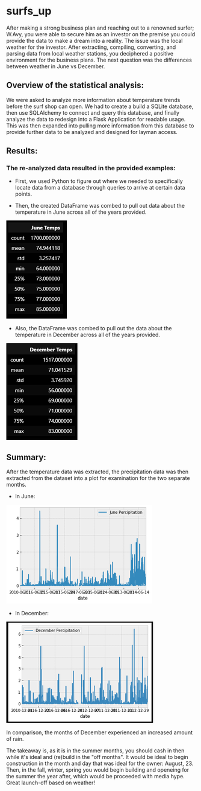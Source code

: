 # surfs_up

After making a strong business plan and reaching out to a renowned surfer; W.Avy, you were able to secure him as an investor on the premise you could provide the data to make a dream into a reality. The issue was the local weather for the investor. After extracting, compiling, converting, and parsing data from local weather stations, you deciphered a positive environment for the business plans. The next question was the differences between weather in June vs December.

## Overview of the statistical analysis:

We were asked to analyze more information about temperature trends before the surf shop can open. We had to create a build a SQLite database, then use SQLAlchemy to connect and query this database, and finally analyze the data to redesign into a Flask Application for readable usage. This was then expanded into pulling more information from this database to provide further data to be analyzed and designed for layman access.

## Results:

### The re-analyzed data resulted in the provided examples:

- First, we used Python to figure out where we needed to specifically locate data from a database through queries to arrive at certain data points.

- Then, the created DataFrame was combed to pull out data about the temperature in June across all of the years provided.

![June Temps](june_temps_summary.png)

- Also, the DataFrame was combed to pull out the data about the temperature in December across all of the years provided.

![Dec Temps](december_temps_summary.png)

## Summary:

After the temperature data was extracted, the precipitation data was then extracted from the dataset into a plot for examination for the two separate months.

- In June:

![June Precipitation](june_prcp_summary.png)



- In December:

![Dec Precipitation](december_prcp_summary.png)

In comparison, the months of December experienced an increased amount of rain.


The takeaway is, as it is in the summer months, you should cash in then while it's ideal and (re)build in the "off months". It would be ideal to begin construction in the month and day that was ideal for the owner: August, 23. Then, in the fall, winter, spring you would begin building and openeing for the summer the year after, which would be proceeded with media hype. Great launch-off based on weather!
